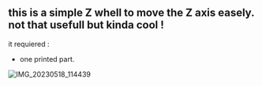 this is a simple Z whell to move the Z axis easely.  
not that usefull but kinda cool !
---
it requiered :
- one printed part.  
 
![IMG_20230518_114439](https://github.com/polotinkering/optimal-ender3/assets/133749952/5f99fbc2-5a80-487c-8f08-6d3e4897d5d6)
